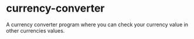 # currency-converter
A currency converter program where you can check your currency value in other currencies values.
